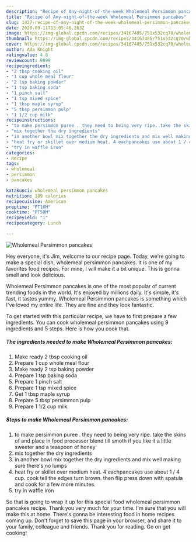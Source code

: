 ```yaml
---
description: "Recipe of Any-night-of-the-week Wholemeal Persimmon pancakes"
title: "Recipe of Any-night-of-the-week Wholemeal Persimmon pancakes"
slug: 1427-recipe-of-any-night-of-the-week-wholemeal-persimmon-pancakes
date: 2020-09-11T13:05:46.263Z
image: https://img-global.cpcdn.com/recipes/34167485/751x532cq70/wholemeal-persimmon-pancakes-recipe-main-photo.jpg
thumbnail: https://img-global.cpcdn.com/recipes/34167485/751x532cq70/wholemeal-persimmon-pancakes-recipe-main-photo.jpg
cover: https://img-global.cpcdn.com/recipes/34167485/751x532cq70/wholemeal-persimmon-pancakes-recipe-main-photo.jpg
author: Ada Knight
ratingvalue: 4.8
reviewcount: 9899
recipeingredient:
- "2 tbsp cooking oil"
- "1 cup whole meal flour"
- "2 tsp baking powder"
- "1 tsp baking soda"
- "1 pinch salt"
- "1 tsp mixed spice"
- "1 tbsp maple syrup"
- "5 tbsp persimmon pulp"
- "1 1/2 cup milk"
recipeinstructions:
- "to make persimmon puree . they need to being very ripe. take the skins of and place in food processor blend till smoth if you like it a little sweeter and a teaspoon of honey"
- "mix together the dry ingredients"
- "in another bowl mix together the dry ingredients and mix well making sure there&#39;s no lumps"
- "heat fry or skillet over medium heat. 4 eachpancakes use about 1 / 4 cup. cook tell the edges turn brown. then flip press down with spatula and cook for a few more minutes."
- "try in waffle iron"
categories:
- Recipe
tags:
- wholemeal
- persimmon
- pancakes

katakunci: wholemeal persimmon pancakes 
nutrition: 189 calories
recipecuisine: American
preptime: "PT16M"
cooktime: "PT58M"
recipeyield: "1"
recipecategory: Lunch

---
```



![Wholemeal Persimmon pancakes](https://img-global.cpcdn.com/recipes/34167485/751x532cq70/wholemeal-persimmon-pancakes-recipe-main-photo.jpg)

Hey everyone, it's Jim, welcome to our recipe page. Today, we're going to make a special dish, wholemeal persimmon pancakes. It is one of my favorites food recipes. For mine, I will make it a bit unique. This is gonna smell and look delicious.

Wholemeal Persimmon pancakes is one of the most popular of current trending foods in the world. It's enjoyed by millions daily. It's simple, it's fast, it tastes yummy. Wholemeal Persimmon pancakes is something which I've loved my entire life. They are fine and they look fantastic.




To get started with this particular recipe, we have to first prepare a few ingredients. You can cook wholemeal persimmon pancakes using 9 ingredients and 5 steps. Here is how you cook that.

<!--inarticleads1-->

##### The ingredients needed to make Wholemeal Persimmon pancakes:

1. Make ready 2 tbsp cooking oil
1. Prepare 1 cup whole meal flour
1. Make ready 2 tsp baking powder
1. Prepare 1 tsp baking soda
1. Prepare 1 pinch salt
1. Prepare 1 tsp mixed spice
1. Get 1 tbsp maple syrup
1. Prepare 5 tbsp persimmon pulp
1. Prepare 1 1/2 cup milk




<!--inarticleads2-->

##### Steps to make Wholemeal Persimmon pancakes:

1. to make persimmon puree . they need to being very ripe. take the skins of and place in food processor blend till smoth if you like it a little sweeter and a teaspoon of honey
1. mix together the dry ingredients
1. in another bowl mix together the dry ingredients and mix well making sure there&#39;s no lumps
1. heat fry or skillet over medium heat. 4 eachpancakes use about 1 / 4 cup. cook tell the edges turn brown. then flip press down with spatula and cook for a few more minutes.
1. try in waffle iron




So that is going to wrap it up for this special food wholemeal persimmon pancakes recipe. Thank you very much for your time. I'm sure that you will make this at home. There's gonna be interesting food in home recipes coming up. Don't forget to save this page in your browser, and share it to your family, colleague and friends. Thank you for reading. Go on get cooking!
